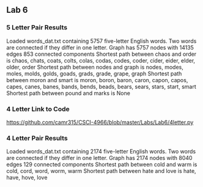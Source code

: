 ## Lab 6
### 5 Letter Pair Results
Loaded words_dat.txt containing 5757 five-letter English words.
Two words are connected if they differ in one letter.
Graph has 5757 nodes with 14135 edges
853 connected components
Shortest path between chaos and order is
chaos, chats, coats, colts, colas, codas, codes, coder, cider, eider, elder, older, order
Shortest path between nodes and graph is
nodes, modes, moles, molds, golds, goads, grads, grade, grape, graph
Shortest path between moron and smart is
moron, boron, baron, caron, capon, capos, capes, canes, banes, bands, bends, beads, bears, sears, stars, start, smart
Shortest path between pound and marks is
None

### 4 Letter Link to Code
https://github.com/camr315/CSCI-4966/blob/master/Labs/Lab6/4letter.py

### 4 Letter Pair Results
Loaded words_dat.txt containing 2174 five-letter English words.
Two words are connected if they differ in one letter.
Graph has 2174 nodes with 8040 edges
129 connected components
Shortest path between cold and warm is
cold, cord, word, worm, warm
Shortest path between hate and love is
hate, have, hove, love
